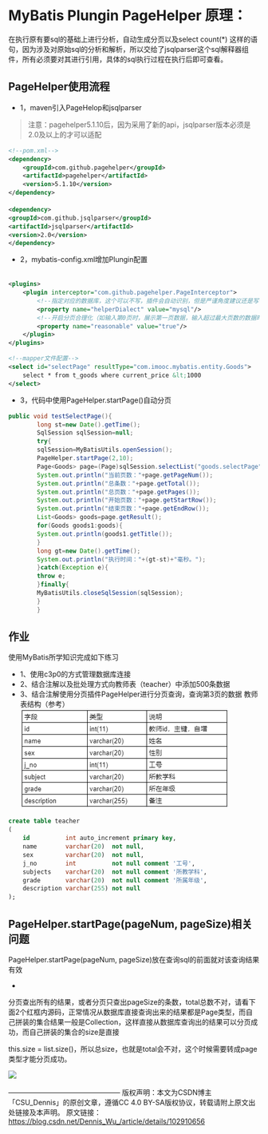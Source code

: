 # MyBatis Plungin PageHelper 原理：

在执行原有要sql的基础上进行分析，自动生成分页以及select count(*)
这样的语句，因为涉及对原始sql的分析和解析，所以交给了jsqlparser这个sql解释器组件，所有必须要对其进行引用，具体的sql执行过程在执行后即可查看。

## PageHelper使用流程

* 1，maven引入PageHelop和jsqlparser

> 注意：pagehelper5.1.10后，因为采用了新的api，jsqlparser版本必须是2.0及以上的才可以适配

```xml
<!--pom.xml-->
<dependency>
    <groupId>com.github.pagehelper</groupId>
    <artifactId>pagehelper</artifactId>
    <version>5.1.10</version>
</dependency>

<dependency>
<groupId>com.github.jsqlparser</groupId>
<artifactId>jsqlparser</artifactId>
<version>2.0</version>
</dependency>
```

* 2，mybatis-config.xml增加Plungin配置

```xml

<plugins>
    <plugin interceptor="com.github.pagehelper.PageInterceptor">
        <!--指定对应的数据库，这个可以不写，插件会自动识别，但是严谨角度建议还是写一下-->
        <property name="helperDialect" value="mysql"/>
        <!--开启分页合理化（如输入第0页时，展示第一页数据，输入超过最大页数的数据时候，展示最大页数的数据）-->
        <property name="reasonable" value="true"/>
    </plugin>
</plugins>
```

```xml
<!--mapper文件配置-->
<select id="selectPage" resultType="com.imooc.mybatis.entity.Goods">
    select * from t_goods where current_price &lt;1000
</select>
```

* 3，代码中使用PageHelper.startPage()自动分页

```java
public void testSelectPage(){
        long st=new Date().getTime();
        SqlSession sqlSession=null;
        try{
        sqlSession=MyBatisUtils.openSession();
        PageHelper.startPage(2,10);
        Page<Goods> page=(Page)sqlSession.selectList("goods.selectPage");
        System.out.println("当前页数："+page.getPageNum());
        System.out.println("总条数："+page.getTotal());
        System.out.println("总页数："+page.getPages());
        System.out.println("开始页数："+page.getStartRow());
        System.out.println("结束页数："+page.getEndRow());
        List<Goods> goods=page.getResult();
        for(Goods goods1:goods){
        System.out.println(goods1.getTitle());
        }
        long gt=new Date().getTime();
        System.out.println("执行时间："+(gt-st)+"毫秒。");
        }catch(Exception e){
        throw e;
        }finally{
        MyBatisUtils.closeSqlSession(sqlSession);
        }
        }
```

## 作业

使用MyBatis所学知识完成如下练习

* 1、使用c3p0的方式管理数据库连接
* 2、结合注解以及批处理方式向教师表（teacher）中添加500条数据
* 3、结合注解使用分页插件PageHelper进行分页查询，查询第3页的数据 教师表结构（参考）
  ![-w618](media/16174293980417/16175147432902.png)

```sql
create table teacher
(
    id          int auto_increment primary key,
    name        varchar(20)  not null,
    sex         varchar(20)  not null,
    j_no        int          not null comment '工号',
    subjects    varchar(20)  not null comment '所教学科',
    grade       varchar(20)  not null comment '所属年级',
    description varchar(255) not null
);
```

## PageHelper.startPage(pageNum, pageSize)相关问题

PageHelper.startPage(pageNum, pageSize)放在查询sql的前面就对该查询结果有效

*
分页查出所有的结果，或者分页只查出pageSize的条数，total总数不对，请看下面2个红框内源码，正常情况从数据库直接查询出来的结果都是Page类型，而自己拼装的集合结果一般是Collection，这样直接从数据库查询出的结果可以分页成功，而自己拼装的集合的size是直接

this.size = list.size()，所以总size，也就是total会不对，这个时候需要转成page类型才能分页成功。

![](media/16174293980417/16202943264548.png)

———————————————— 版权声明：本文为CSDN博主「CSU_Dennis」的原创文章，遵循CC 4.0 BY-SA版权协议，转载请附上原文出处链接及本声明。
原文链接：https://blog.csdn.net/Dennis_Wu_/article/details/102910656